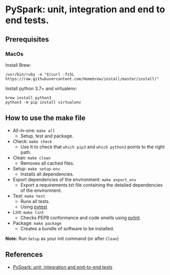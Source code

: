 
PySpark: unit, integration and end to end tests.
=========================

## Prerequisites

### MacOs

Install Brew:
```
/usr/bin/ruby -e "$(curl -fsSL https://raw.githubusercontent.com/Homebrew/install/master/install)"
```

Install python 3.7+ and virtualenv:

```.env
brew install python3
python3 -m pip install virtualenv
```

## How to use the make file
* All-in-one: ```make all```
  * Setup, test and package.
* Check: ```make check```
  * Use It to check that `which pip3` and `which python3` points to the right path.
* Clean: ```make clean```
  * Removes all cached files.
* Setup: ```make setup-env```
  * Installs all dependencies.
* Export dependencies of the environment: ```make export_env```
  * Export a requirements.txt file containing the detailed dependencies of the environment.
* Test: ```make test```
  * Runs all tests.
  * Using [pytest](https://pypi.org/project/pytest/)
* Lint: ```make lint```
  * Checks PEP8 conformance and code smells using [pylint](https://www.pylint.org/).
* Package: ```make package```
  * Creates a bundle of software to be installed.

**Note:** Run `Setup` as your init command (or after `Clean`)

## References
* [PySpark: unit, integration and end-to-end tests](https://medium.com/@gu.martinm/pyspark-unit-integration-and-end-to-end-tests-c2ba71467d85)
